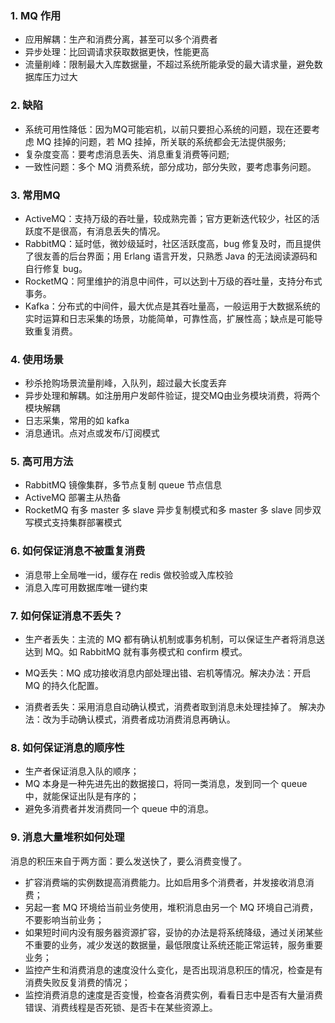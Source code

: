 
### 1. MQ 作用
- 应用解耦：生产和消费分离，甚至可以多个消费者
- 异步处理：比回调请求获取数据更快，性能更高
- 流量削峰：限制最大入库数据量，不超过系统所能承受的最大请求量，避免数据库压力过大

### 2. 缺陷
- 系统可用性降低：因为MQ可能宕机，以前只要担心系统的问题，现在还要考虑 MQ 挂掉的问题，若 MQ 挂掉，所关联的系统都会无法提供服务;
- 复杂度变高：要考虑消息丢失、消息重复消费等问题;
- 一致性问题：多个 MQ 消费系统，部分成功，部分失败，要考虑事务问题。

### 3. 常用MQ
- ActiveMQ：支持万级的吞吐量，较成熟完善；官方更新迭代较少，社区的活跃度不是很高，有消息丢失的情况。
- RabbitMQ：延时低，微妙级延时，社区活跃度高，bug 修复及时，而且提供了很友善的后台界面；用 Erlang 语言开发，只熟悉 Java 的无法阅读源码和自行修复 bug。
- RocketMQ：阿里维护的消息中间件，可以达到十万级的吞吐量，支持分布式事务。
- Kafka：分布式的中间件，最大优点是其吞吐量高，一般运用于大数据系统的实时运算和日志采集的场景，功能简单，可靠性高，扩展性高；缺点是可能导致重复消费。

### 4. 使用场景
- 秒杀抢购场景流量削峰，入队列，超过最大长度丢弃
- 异步处理和解耦。如注册用户发邮件验证，提交MQ由业务模块消费，将两个模块解耦
- 日志采集，常用的如 kafka
- 消息通讯。点对点或发布/订阅模式

### 5. 高可用方法
- RabbitMQ 镜像集群，多节点复制 queue 节点信息
- ActiveMQ 部署主从热备
- RocketMQ 有多 master 多 slave 异步复制模式和多 master 多 slave 同步双写模式支持集群部署模式

### 6. 如何保证消息不被重复消费
- 消息带上全局唯一id，缓存在 redis 做校验或入库校验
- 消息入库可用数据库唯一键约束

### 7. 如何保证消息不丢失？
- 生产者丢失：主流的 MQ 都有确认机制或事务机制，可以保证生产者将消息送达到 MQ。如 RabbitMQ 就有事务模式和 confirm 模式。

- MQ丢失：MQ 成功接收消息内部处理出错、宕机等情况。解决办法：开启 MQ 的持久化配置。

- 消费者丢失：采用消息自动确认模式，消费者取到消息未处理挂掉了。  解决办法：改为手动确认模式，消费者成功消费消息再确认。

### 8. 如何保证消息的顺序性
- 生产者保证消息入队的顺序；
- MQ 本身是一种先进先出的数据接口，将同一类消息，发到同一个 queue 中，就能保证出队是有序的；
- 避免多消费者并发消费同一个 queue 中的消息。

### 9. 消息大量堆积如何处理
消息的积压来自于两方面：要么发送快了，要么消费变慢了。

- 扩容消费端的实例数提高消费能力。比如启用多个消费者，并发接收消息消费；
- 另起一套 MQ 环境给当前业务使用，堆积消息由另一个 MQ 环境自己消费，不要影响当前业务；
- 如果短时间内没有服务器资源扩容，妥协的办法是将系统降级，通过关闭某些不重要的业务，减少发送的数据量，最低限度让系统还能正常运转，服务重要业务；
- 监控产生和消费消息的速度没什么变化，是否出现消息积压的情况，检查是有消费失败反复消费的情况；
- 监控消费消息的速度是否变慢，检查各消费实例，看看日志中是否有大量消费错误、消费线程是否死锁、是否卡在某些资源上。


